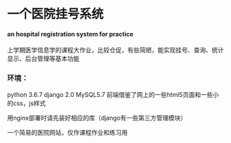 # 一个医院挂号系统

#### an hospital registration system for practice

上学期医学信息学的课程大作业，比较仓促，有些简陋，能实现挂号、查询、统计显示、后台管理等基本功能

### 环境：
python 3.6.7 django 2.0 MySQL5.7 前端借鉴了网上的一些html5页面和一些小的css，js样式

用nginx部署时请先装好相应的库（django有一些第三方管理模块）

一个简易的医院网站，仅作课程作业和练习用
